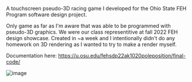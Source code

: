 A touchscreen pseudo-3D racing game I developed for the Ohio State FEH Program software design project. 

Only game as far as I'm aware that was able to be programmed with pseudo-3D graphics. 
We were our class representitive at fall 2022 FEH design showcase.
Created in ~a week and I intentionally didn't do any homework on 3D rendering as I wanted to try to make a render myself.

Documentation here:
https://u.osu.edu/fehsdp22ak1020poleposition/final-code/

![image](https://github.com/cjreplogle/PolePosition/assets/55760419/f00b7d8e-57b1-4f58-bc2c-d00388fcc98e)
